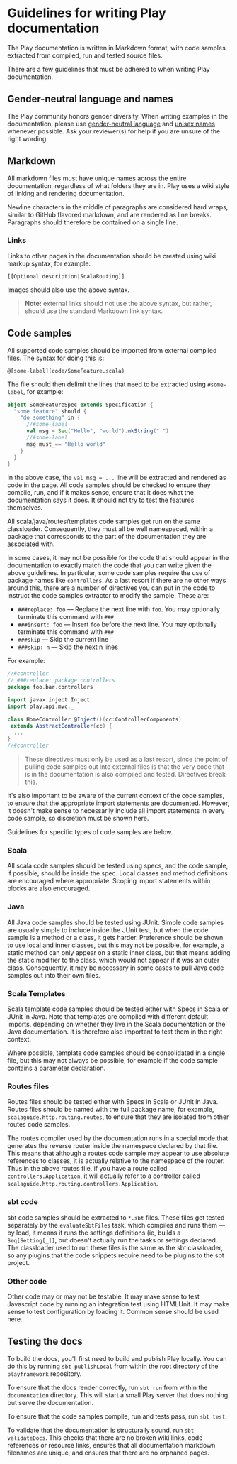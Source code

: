 <!--- Copyright (C) from 2022 The Play Framework Contributors <https://github.com/playframework>, 2011-2021 Lightbend Inc. <https://www.lightbend.com> -->

# Guidelines for writing Play documentation

The Play documentation is written in Markdown format, with code samples extracted from compiled, run and tested source files.

There are a few guidelines that must be adhered to when writing Play documentation.

## Gender-neutral language and names

The Play community honors gender diversity. When writing examples in the documentation, please use [gender-neutral language](https://en.wikipedia.org/wiki/Gender-neutral_language) and [unisex names](https://en.wikipedia.org/wiki/Unisex_name) whenever possible. Ask your reviewer(s) for help if you are unsure of the right wording.

## Markdown

All markdown files must have unique names across the entire documentation, regardless of what folders they are in.  Play uses a wiki style of linking and rendering documentation.

Newline characters in the middle of paragraphs are considered hard wraps, similar to GitHub flavored markdown, and are rendered as line breaks.  Paragraphs should therefore be contained on a single line.

### Links

Links to other pages in the documentation should be created using wiki markup syntax, for example:

    [[Optional description|ScalaRouting]]

Images should also use the above syntax.

> **Note:** external links should not use the above syntax, but rather, should use the standard Markdown link syntax.

## Code samples

All supported code samples should be imported from external compiled files.  The syntax for doing this is:

    @[some-label](code/SomeFeature.scala)

The file should then delimit the lines that need to be extracted using `#some-label`, for example:

```scala
object SomeFeatureSpec extends Specification {
  "some feature" should {
    "do something" in {
      //#some-label
      val msg = Seq("Hello", "world").mkString(" ")
      //#some-label
      msg must_== "Hello world"
    }
  }
}
```

In the above case, the ``val msg = ...`` line will be extracted and rendered as code in the page.  All code samples should be checked to ensure they compile, run, and if it makes sense, ensure that it does what the documentation says it does.  It should not try to test the features themselves.

All scala/java/routes/templates code samples get run on the same classloader.  Consequently, they must all be well namespaced, within a package that corresponds to the part of the documentation they are associated with.

In some cases, it may not be possible for the code that should appear in the documentation to exactly match the code that you can write given the above guidelines.  In particular, some code samples require the use of package names like `controllers`.  As a last resort if there are no other ways around this, there are a number of directives you can put in the code to instruct the code samples extractor to modify the sample.  These are:

* `###replace: foo` — Replace the next line with `foo`.  You may optionally terminate this command with `###`
* `###insert: foo` — Insert `foo` before the next line.  You may optionally terminate this command with `###`
* `###skip` — Skip the current line
* `###skip: n` — Skip the next n lines

For example:

```scala
//#controller
// ###replace: package controllers
package foo.bar.controllers

import javax.inject.Inject
import play.api.mvc._

class HomeController @Inject()(cc:ControllerComponents)
 extends AbstractController(cc) {
  ...
}
//#controller
```

> These directives must only be used as a last resort, since the point of pulling code samples out into external files is that the very code that is in the documentation is also compiled and tested.  Directives break this.

It's also important to be aware of the current context of the code samples, to ensure that the appropriate import statements are documented.  However, it doesn't make sense to necessarily include all import statements in every code sample, so discretion must be shown here.

Guidelines for specific types of code samples are below.

### Scala

All scala code samples should be tested using specs, and the code sample, if possible, should be inside the spec.  Local classes and method definitions are encouraged where appropriate.  Scoping import statements within blocks are also encouraged.

### Java

All Java code samples should be tested using JUnit.  Simple code samples are usually simple to include inside the JUnit test, but when the code sample is a method or a class, it gets harder.  Preference should be shown to use local and inner classes, but this may not be possible, for example, a static method can only appear on a static inner class, but that means adding the static modifier to the class, which would not appear if it was an outer class.  Consequently, it may be necessary in some cases to pull Java code samples out into their own files.

### Scala Templates

Scala template code samples should be tested either with Specs in Scala or JUnit in Java.  Note that templates are compiled with different default imports, depending on whether they live in the Scala documentation or the Java documentation.  It is therefore also important to test them in the right context.

Where possible, template code samples should be consolidated in a single file, but this may not always be possible, for example if the code sample contains a parameter declaration.

### Routes files

Routes files should be tested either with Specs in Scala or JUnit in Java.  Routes files should be named with the full package name, for example, `scalaguide.http.routing.routes`, to ensure that they are isolated from other routes code samples.

The routes compiler used by the documentation runs in a special mode that generates the reverse router inside the namespace declared by that file.  This means that although a routes code sample may appear to use absolute references to classes, it is actually relative to the namespace of the router.  Thus in the above routes file, if you have a route called `controllers.Application`, it will actually refer to a controller called `scalaguide.http.routing.controllers.Application`.

### sbt code

sbt code samples should be extracted to `*.sbt` files.  These files get tested separately by the `evaluateSbtFiles` task, which compiles and runs them — by load, it means it runs the settings definitions (ie, builds a `Seq[Setting[_]]`, but doesn't actually run the tasks or settings declared.  The classloader used to run these files is the same as the sbt classloader, so any plugins that the code snippets require need to be plugins to the sbt project.

### Other code

Other code may or may not be testable.  It may make sense to test Javascript code by running an integration test using HTMLUnit.  It may make sense to test configuration by loading it.  Common sense should be used here.

## Testing the docs

To build the docs, you'll first need to build and publish Play locally. You can do this by running `sbt publishLocal` from within the root directory of the `playframework` repository.

To ensure that the docs render correctly, run `sbt run` from within the `documentation` directory.  This will start a small Play server that does nothing but serve the documentation.

To ensure that the code samples compile, run and tests pass, run `sbt test`.

To validate that the documentation is structurally sound, run `sbt validateDocs`.  This checks that there are no broken wiki links, code references or resource links, ensures that all documentation markdown filenames are unique, and ensures that there are no orphaned pages.
